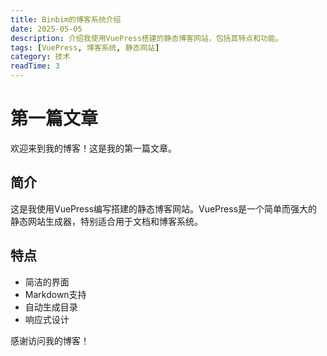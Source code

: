 ```yaml
---
title: Binbim的博客系统介绍
date: 2025-05-05
description: 介绍我使用VuePress搭建的静态博客网站，包括其特点和功能。
tags: [VuePress, 博客系统, 静态网站]
category: 技术
readTime: 3
---
```


# 第一篇文章

欢迎来到我的博客！这是我的第一篇文章。

## 简介

这是我使用VuePress编写搭建的静态博客网站。VuePress是一个简单而强大的静态网站生成器，特别适合用于文档和博客系统。

## 特点

- 简洁的界面
- Markdown支持
- 自动生成目录
- 响应式设计

感谢访问我的博客！